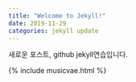 ```yaml
---
title: "Welcome to Jekyll!"
date: 2019-11-29 
categories: jekyll update
---
```

새로운 포스트, github jekyll연습입니다.

{% include musicvae.html %}